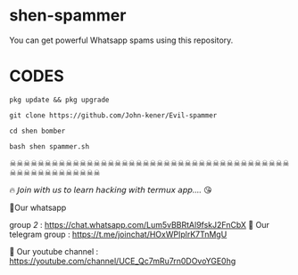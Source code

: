 # shen-spammer
You can get powerful Whatsapp spams using this repository.

# CODES

`pkg update && pkg upgrade`

`git clone https://github.com/John-kener/Evil-spammer`

`cd shen bomber `

`bash shen spammer.sh`



☠☠☠☠☠☠☠☠☠☠☠☠☠☠☠☠☠☠☠☠☠☠☠☠☠☠☠☠☠☠☠☠☠☠☠☠☠☠☠☠☠☠☠☠☠☠☠☠☠☠☠☠☠


🔥 *𝘑𝘰𝘪𝘯 𝘸𝘪𝘵𝘩 𝘶𝘴 𝘵𝘰 𝘭𝘦𝘢𝘳𝘯 𝘩𝘢𝘤𝘬𝘪𝘯𝘨 𝘸𝘪𝘵𝘩 𝘵𝘦𝘳𝘮𝘶𝘹 𝘢𝘱𝘱....* 😘


🔗Our whatsapp 

group *2* : https://chat.whatsapp.com/Lum5vBBRtAl9fskJ2FnCbX
🔗    Our telegram group : https://t.me/joinchat/HOxWPIplrK7TnMgU


 

🔗    Our youtube channel : https://youtube.com/channel/UCE_Qc7mRu7rn0DOvoYGE0hg
